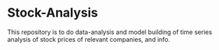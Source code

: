 # Stock-Analysis
This repository is to do data-analysis and model building of time series analysis of stock prices of relevant companies, and info.
